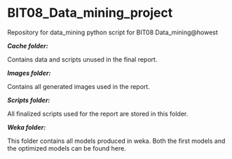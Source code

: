 # BIT08_Data_mining_project
Repository for data_mining python script for BIT08 Data_mining@howest

***Cache folder:***

Contains data and scripts unused in the final report.

***Images folder:***

Contains all generated images used in the report.

***Scripts folder:***

All finalized scripts used for the report are stored in this folder.

***Weka folder:***

This folder contains all models produced in weka. Both the first models and the optimized models can be found here.

